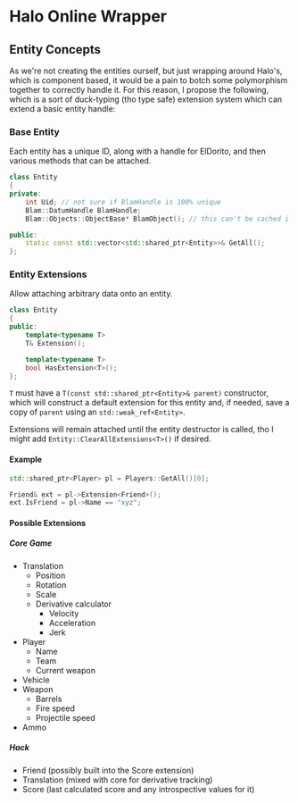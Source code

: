 # Halo Online Wrapper

## Entity Concepts

As we're not creating the entities ourself, but just wrapping around Halo's,
which is component based, it would be a pain to botch some polymorphism together
to correctly handle it. For this reason, I propose the following, which is a sort of
duck-typing (tho type safe) extension system which can extend a basic entity handle:

### Base Entity

Each entity has a unique ID, along with a handle for ElDorito, and then various methods that can be attached.

```c++
class Entity
{
private:
	int Uid; // not sure if BlamHandle is 100% unique
	Blam::DatumHandle BlamHandle;
	Blam::Objects::ObjectBase* BlamObject(); // this can't be cached i think

public:
	static const std::vector<std::shared_ptr<Entity>>& GetAll();
};
```

### Entity Extensions

Allow attaching arbitrary data onto an entity.

```c++
class Entity
{
public:
	template<typename T>
	T& Extension();

	template<typename T>
	bool HasExtension<T>();
};
```


`T` must have a `T(const std::shared_ptr<Entity>& parent)` constructor,
which will construct a default extension for this entity
and, if needed, save a copy of `parent` using an `std::weak_ref<Entity>`.

Extensions will remain attached until the entity destructor is called,
tho I might add `Entity::ClearAllExtensions<T>()` if desired.

#### Example

```c++
std::shared_ptr<Player> pl = Players::GetAll()[0];

Friend& ext = pl->Extension<Friend>();
ext.IsFriend = pl->Name == "xyz";
```

#### Possible Extensions

##### Core Game

 - Translation
    * Position
    * Rotation
    * Scale
    * Derivative calculator
      + Velocity
      + Acceleration
      + Jerk
 - Player
    * Name
    * Team
    * Current weapon
 - Vehicle
 - Weapon
    * Barrels
    * Fire speed
    * Projectile speed
 - Ammo

##### Hack

 - Friend (possibly built into the Score extension)
 - Translation (mixed with core for derivative tracking)
 - Score (last calculated score and any introspective values for it)